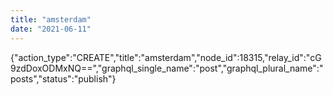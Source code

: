 ```yaml
---
title: "amsterdam"
date: "2021-06-11"
---
```


{"action\_type":"CREATE","title":"amsterdam","node\_id":18315,"relay\_id":"cG9zdDoxODMxNQ==","graphql\_single\_name":"post","graphql\_plural\_name":"posts","status":"publish"}
